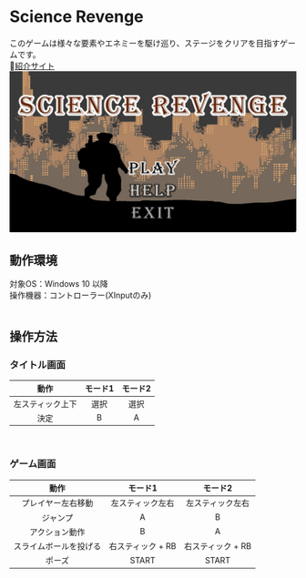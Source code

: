 # Science Revenge
このゲームは様々な要素やエネミーを駆け巡り、ステージをクリアを目指すゲームです。
<br>
🔗[紹介サイト](https://miyagi-yuta.com/science-revenge/)
![Image](Preview.jpg)

## **動作環境**

対象OS：Windows 10 以降  
操作機器：コントローラー(XInputのみ)
  <br><br>
## 操作方法
### タイトル画面
|動作 |モード1		|モード2		|
|:-----:|:-------------------------:|:-----:|
|左スティック上下|選択	|選択	|
|決定   |B	|A	|

<br>

### ゲーム画面
|動作 |モード1		|モード2		|
|:-----:|:-------------------------:|:-----:|
|プレイヤー左右移動	|左スティック左右|左スティック左右|
|ジャンプ	|A	|B	|
|アクション動作	|B	|A	|
|スライムボールを投げる	|右スティック + RB|右スティック + RB|
|ポーズ|START	|START	|
